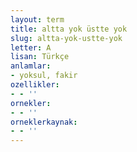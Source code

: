```yaml
---
layout: term
title: altta yok üstte yok
slug: altta-yok-ustte-yok
letter: A
lisan: Türkçe
anlamlar:
- yoksul, fakir
ozellikler:
- - ''
ornekler:
- - ''
orneklerkaynak:
- - ''
---
```

